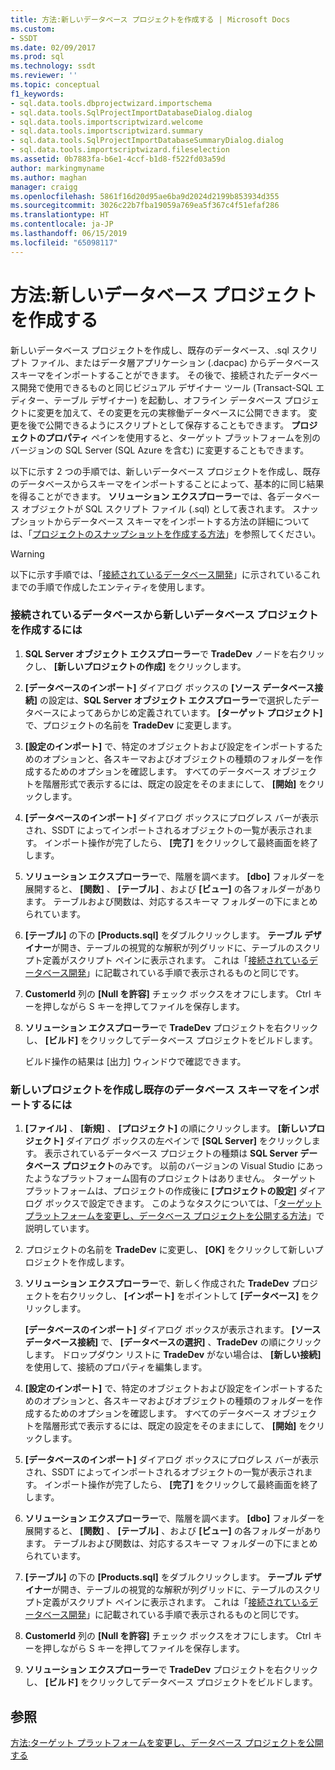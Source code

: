```yaml
---
title: 方法:新しいデータベース プロジェクトを作成する | Microsoft Docs
ms.custom:
- SSDT
ms.date: 02/09/2017
ms.prod: sql
ms.technology: ssdt
ms.reviewer: ''
ms.topic: conceptual
f1_keywords:
- sql.data.tools.dbprojectwizard.importschema
- sql.data.tools.SqlProjectImportDatabaseDialog.dialog
- sql.data.tools.importscriptwizard.welcome
- sql.data.tools.importscriptwizard.summary
- sql.data.tools.SqlProjectImportDatabaseSummaryDialog.dialog
- sql.data.tools.importscriptwizard.fileselection
ms.assetid: 0b7883fa-b6e1-4ccf-b1d8-f522fd03a59d
author: markingmyname
ms.author: maghan
manager: craigg
ms.openlocfilehash: 5861f16d20d95ae6ba9d2024d2199b853934d355
ms.sourcegitcommit: 3026c22b7fba19059a769ea5f367c4f51efaf286
ms.translationtype: HT
ms.contentlocale: ja-JP
ms.lasthandoff: 06/15/2019
ms.locfileid: "65098117"
---
```

# <a name="how-to-create-a-new-database-project"></a>方法:新しいデータベース プロジェクトを作成する
新しいデータベース プロジェクトを作成し、既存のデータベース、.sql スクリプト ファイル、またはデータ層アプリケーション (.dacpac) からデータベース スキーマをインポートすることができます。 その後で、接続されたデータベース開発で使用できるものと同じビジュアル デザイナー ツール (Transact\-SQL エディター、テーブル デザイナー) を起動し、オフライン データベース プロジェクトに変更を加えて、その変更を元の実稼働データベースに公開できます。 変更を後で公開できるようにスクリプトとして保存することもできます。 **プロジェクトのプロパティ** ペインを使用すると、ターゲット プラットフォームを別のバージョンの SQL Server (SQL Azure を含む) に変更することもできます。  
  
以下に示す 2 つの手順では、新しいデータベース プロジェクトを作成し、既存のデータベースからスキーマをインポートすることによって、基本的に同じ結果を得ることができます。 **ソリューション エクスプローラー**では、各データベース オブジェクトが SQL スクリプト ファイル (.sql) として表されます。 スナップショットからデータベース スキーマをインポートする方法の詳細については、「[プロジェクトのスナップショットを作成する方法](../ssdt/how-to-create-a-snapshot-of-a-project.md)」を参照してください。  
  
> [!WARNING]  
> 以下に示す手順では、「[接続されているデータベース開発](../ssdt/connected-database-development.md)」に示されているこれまでの手順で作成したエンティティを使用します。  
  
### <a name="to-create-a-new-database-project-off-a-connected-database"></a>接続されているデータベースから新しいデータベース プロジェクトを作成するには  
  
1.  **SQL Server オブジェクト エクスプローラー**で **TradeDev** ノードを右クリックし、 **[新しいプロジェクトの作成]** をクリックします。  
  
2.  **[データベースのインポート]** ダイアログ ボックスの **[ソース データベース接続]** の設定は、**SQL Server オブジェクト エクスプローラー**で選択したデータベースによってあらかじめ定義されています。 **[ターゲット プロジェクト]** で、プロジェクトの名前を **TradeDev** に変更します。  
  
3.  **[設定のインポート]** で、特定のオブジェクトおよび設定をインポートするためのオプションと、各スキーマおよびオブジェクトの種類のフォルダーを作成するためのオプションを確認します。 すべてのデータベース オブジェクトを階層形式で表示するには、既定の設定をそのままにして、 **[開始]** をクリックします。  
  
4.  **[データベースのインポート]** ダイアログ ボックスにプログレス バーが表示され、SSDT によってインポートされるオブジェクトの一覧が表示されます。 インポート操作が完了したら、 **[完了]** をクリックして最終画面を終了します。  
  
5.  **ソリューション エクスプローラー**で、階層を調べます。 **[dbo]** フォルダーを展開すると、 **[関数]** 、 **[テーブル]** 、および **[ビュー]** の各フォルダーがあります。 テーブルおよび関数は、対応するスキーマ フォルダーの下にまとめられています。  
  
6.  **[テーブル]** の下の **[Products.sql]** をダブルクリックします。 **テーブル デザイナー**が開き、テーブルの視覚的な解釈が列グリッドに、テーブルのスクリプト定義がスクリプト ペインに表示されます。 これは「[接続されているデータベース開発](../ssdt/connected-database-development.md)」に記載されている手順で表示されるものと同じです。  
  
7.  **CustomerId** 列の **[Null を許容]** チェック ボックスをオフにします。 Ctrl キーを押しながら S キーを押してファイルを保存します。  
  
8.  **ソリューション エクスプローラー**で **TradeDev** プロジェクトを右クリックし、 **[ビルド]** をクリックしてデータベース プロジェクトをビルドします。  
  
    ビルド操作の結果は [出力] ウィンドウで確認できます。  
  
### <a name="to-create-a-new-project-and-import-existing-database-schema"></a>新しいプロジェクトを作成し既存のデータベース スキーマをインポートするには  
  
1.  **[ファイル]** 、 **[新規]** 、 **[プロジェクト]** の順にクリックします。 **[新しいプロジェクト]** ダイアログ ボックスの左ペインで **[SQL Server]** をクリックします。 表示されているデータベース プロジェクトの種類は **SQL Server データベース プロジェクト**のみです。 以前のバージョンの Visual Studio にあったようなプラットフォーム固有のプロジェクトはありません。 ターゲット プラットフォームは、プロジェクトの作成後に **[プロジェクトの設定]** ダイアログ ボックスで設定できます。 このようなタスクについては、「[ターゲット プラットフォームを変更し、データベース プロジェクトを公開する方法](../ssdt/how-to-change-target-platform-and-publish-a-database-project.md)」で説明しています。  
  
2.  プロジェクトの名前を **TradeDev** に変更し、 **[OK]** をクリックして新しいプロジェクトを作成します。  
  
3.  **ソリューション エクスプローラー**で、新しく作成された **TradeDev** プロジェクトを右クリックし、 **[インポート]** をポイントして **[データベース]** をクリックします。  
  
    **[データベースのインポート]** ダイアログ ボックスが表示されます。 **[ソース データベース接続]** で、 **[データベースの選択]** 、**TradeDev** の順にクリックします。 ドロップダウン リストに **TradeDev** がない場合は、 **[新しい接続]** を使用して、接続のプロパティを編集します。  
  
4.  **[設定のインポート]** で、特定のオブジェクトおよび設定をインポートするためのオプションと、各スキーマおよびオブジェクトの種類のフォルダーを作成するためのオプションを確認します。 すべてのデータベース オブジェクトを階層形式で表示するには、既定の設定をそのままにして、 **[開始]** をクリックします。  
  
5.  **[データベースのインポート]** ダイアログ ボックスにプログレス バーが表示され、SSDT によってインポートされるオブジェクトの一覧が表示されます。 インポート操作が完了したら、 **[完了]** をクリックして最終画面を終了します。  
  
6.  **ソリューション エクスプローラー**で、階層を調べます。 **[dbo]** フォルダーを展開すると、 **[関数]** 、 **[テーブル]** 、および **[ビュー]** の各フォルダーがあります。 テーブルおよび関数は、対応するスキーマ フォルダーの下にまとめられています。  
  
7.  **[テーブル]** の下の **[Products.sql]** をダブルクリックします。 **テーブル デザイナー**が開き、テーブルの視覚的な解釈が列グリッドに、テーブルのスクリプト定義がスクリプト ペインに表示されます。 これは「[接続されているデータベース開発](../ssdt/connected-database-development.md)」に記載されている手順で表示されるものと同じです。  
  
8.  **CustomerId** 列の **[Null を許容]** チェック ボックスをオフにします。 Ctrl キーを押しながら S キーを押してファイルを保存します。  
  
9. **ソリューション エクスプローラー**で **TradeDev** プロジェクトを右クリックし、 **[ビルド]** をクリックしてデータベース プロジェクトをビルドします。  
  
## <a name="see-also"></a>参照  
[方法:ターゲット プラットフォームを変更し、データベース プロジェクトを公開する](../ssdt/how-to-change-target-platform-and-publish-a-database-project.md)  
  
